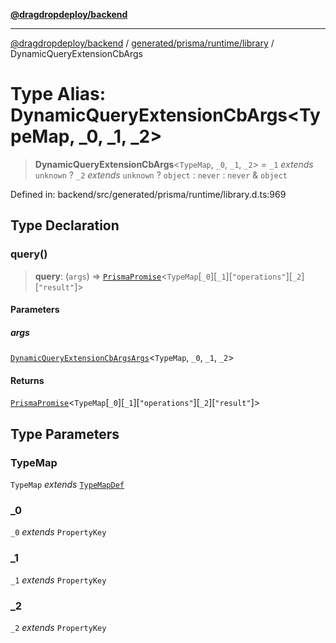 [**@dragdropdeploy/backend**](../../../../../README.md)

***

[@dragdropdeploy/backend](../../../../../README.md) / [generated/prisma/runtime/library](../README.md) / DynamicQueryExtensionCbArgs

# Type Alias: DynamicQueryExtensionCbArgs\<TypeMap, _0, _1, _2\>

> **DynamicQueryExtensionCbArgs**\<`TypeMap`, `_0`, `_1`, `_2`\> = `_1` *extends* `unknown` ? `_2` *extends* `unknown` ? `object` : `never` : `never` & `object`

Defined in: backend/src/generated/prisma/runtime/library.d.ts:969

## Type Declaration

### query()

> **query**: (`args`) => [`PrismaPromise`](../interfaces/PrismaPromise.md)\<`TypeMap`\[`_0`\]\[`_1`\]\[`"operations"`\]\[`_2`\]\[`"result"`\]\>

#### Parameters

##### args

[`DynamicQueryExtensionCbArgsArgs`](DynamicQueryExtensionCbArgsArgs.md)\<`TypeMap`, `_0`, `_1`, `_2`\>

#### Returns

[`PrismaPromise`](../interfaces/PrismaPromise.md)\<`TypeMap`\[`_0`\]\[`_1`\]\[`"operations"`\]\[`_2`\]\[`"result"`\]\>

## Type Parameters

### TypeMap

`TypeMap` *extends* [`TypeMapDef`](TypeMapDef.md)

### _0

`_0` *extends* `PropertyKey`

### _1

`_1` *extends* `PropertyKey`

### _2

`_2` *extends* `PropertyKey`
